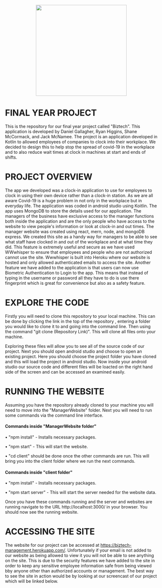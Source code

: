 <p align="center">
  <img width="300" height="300"src="https://i.ibb.co/6B5HKyK/logo-generator-for-a-mobile-gaming-company-with-a-lock-clipart-885c-el1.png">
</p>

# FINAL YEAR PROJECT
This is the repository for our final year project called "Biztech". This application is developed by Daniel Gallagher, Ryan Higgins, Shane McCormack, and Jack McNamee. The project is an application developed in Kotlin to allowed employees of companies to clock into their workplace. We decided to design this to help stop the spread of covid-19 in the workplace and to also reduce wait times at clock in machines at start and ends of shifts.

# PROJECT OVERVIEW
The app we developed was a clock-in application to use for employees to clock in using their own device rather than a clock-in station. As we are all aware Covid-19 is a huge problem in not only in the workplace but in everyday life. The application was coded in android studio using Koitlin. The app uses MongoDB to store the details used for our application. The managers of the business have exclusive access to the manager functions both inside the application and are the only people who have access to the website to view people's information or look at clock-in and out times.
The manager website was created using react, mern, node, and mongoDB express.  We created this site as a handy way for managers to be able to see what staff have clocked in and out of the workplace and at what time they did. This feature is extremely useful and secure as we have used WWwhisper to ensure that employees and people who are not authorized cannot use the site. Wwwhisper is built into Heroku where our website is hosted and only allowed authenticated emails to access the site. Another feature we have added to the application is that users can now use Biometric Authentication to Login to the app. This means that instead of typing in the username or password all they have to do is use there fingerprint which is great for convenience but also as a safety feature. 

# EXPLORE THE CODE
Firstly you will need to clone this repository to your local machine. This can be done by clicking the link in the top of the repository , entering a folder you would like to clone it to and going into the command line. Then using the command "git clone (Repository Link)". This will clone all files onto your machine.

Exploring these files will allow you to see all of the source code of our project. Next you should open android studio and choose to open an existing project. Here you should choose the project folder you have cloned and this will load the project in android studio. Now inside your android studio our source code and different files will be loacted on the right hand side of the screen and can be accessed an examined easily.

# RUNNING THE WEBSITE
Assuming you have the repository already cloned to your machine you will need to move into the "ManagerWebsite" folder. Next you will need to run some commands via the command line interface. 
#### Commands inside "ManagerWebsite folder"
• "npm install" - Installs necessary packages.

• "npm start" - This will start the website.

• "cd client" should be done once the other commands are run. This will bring you into the client folder where we run the next commands.
#### Commands inside "client folder"

• "npm install" - Installs necessary packages.

• "npm start server" - This will start the server needed for the website data.

Once you have these commands running and the server and websites are running navigate to the URL http://localhost:3000/ in your browser. You should now see the running website.

# ACCESSING THE SITE
The website for our project can be accessed at https://biztech-management.herokuapp.com/. Unfortunately if your email is not added to our website as being allowed to view it you will not be able to see anything on the site. This is due to the security features we have added to the site in order to keep any sensitive employee information safe from being viewed bby anyone other than authorized accounts or management. The best way to see the site in action would be by looking at our screencast of our project which will be linked below.
